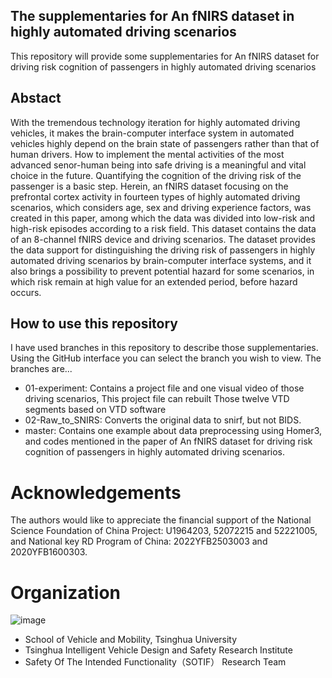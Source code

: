 ## The supplementaries for An fNIRS dataset in highly automated driving scenarios

This repository will provide some supplementaries for An fNIRS dataset for driving risk cognition of passengers in highly automated driving scenarios

## **Abstact** 

With the tremendous technology iteration for highly automated driving vehicles, it makes the brain-computer interface system in automated vehicles highly depend on the brain state of passengers rather than that of human drivers. How to implement the mental activities of the most advanced senor-human being into safe driving is a meaningful and vital choice in the future. Quantifying the cognition of the driving risk of the passenger is a basic step. Herein, an fNIRS dataset focusing on the prefrontal cortex activity in fourteen types of highly automated driving scenarios, which considers age, sex and driving experience factors, was created in this paper, among which the data was divided into low-risk and high-risk episodes according to a risk field. This dataset contains the data of an 8-channel fNIRS device and driving scenarios. The dataset provides the data support for distinguishing the driving risk of passengers in highly automated driving scenarios by brain-computer interface systems, and it also brings a possibility to prevent potential hazard for some scenarios, in which risk remain at high value for an extended period, before hazard occurs.

## How to use this repository

I have used branches in this repository to describe those supplementaries. Using the GitHub interface you can select the branch you wish to view. The branches are...

- 01-experiment: Contains a project file and one visual video of those driving scenarios,  This project file can rebuilt Those twelve VTD segments based on VTD software
- 02-Raw_to_SNIRS: Converts the original data to snirf, but not BIDS.
- master: Contains  one example about data preprocessing using Homer3, and  codes mentioned in the paper of An fNIRS dataset for driving risk cognition of passengers in highly automated driving scenarios.

# Acknowledgements 
The authors would like to appreciate the financial support of the National Science Foundation of China Project: U1964203, 52072215 and 52221005, and National key RD Program of China: 2022YFB2503003 and 2020YFB1600303.
# Organization
![image](https://user-images.githubusercontent.com/40492764/210063235-a78cc7c1-a872-4372-b3a7-e97bd23ae375.png)
* School of Vehicle and Mobility, Tsinghua University
* Tsinghua Intelligent Vehicle Design and Safety Research Institute
* Safety Of The Intended Functionality（SOTIF） Research Team